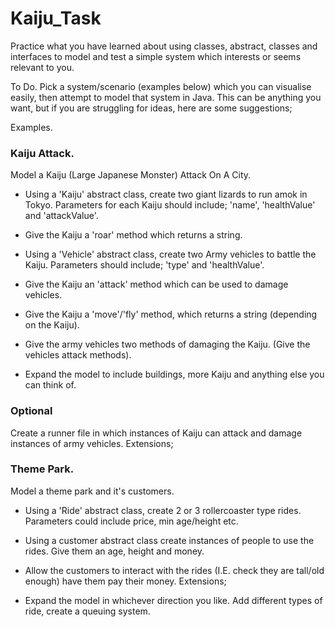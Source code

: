 # Kaiju_Task

Practice what you have learned about using classes, abstract, classes and interfaces to model and test a simple system which interests or seems relevant to you.

To Do.
Pick a system/scenario (examples below) which you can visualise easily, then attempt to model that system in Java. This can be anything you want, but if you are struggling for ideas, here are some suggestions;

Examples.
### Kaiju Attack.
Model a Kaiju (Large Japanese Monster) Attack On A City.

* Using a 'Kaiju' abstract class, create two giant lizards to run amok in Tokyo. Parameters for each Kaiju should include; 'name', 'healthValue' and 'attackValue'. 

* Give the Kaiju a 'roar' method which returns a string.

* Using a 'Vehicle' abstract class, create two Army vehicles to battle the Kaiju. Parameters should include; 'type' and 'healthValue'.

* Give the Kaiju an 'attack' method which can be used to damage vehicles.

* Give the Kaiju a 'move'/'fly' method, which returns a string (depending on the Kaiju).

* Give the army vehicles two methods of damaging the Kaiju. (Give the vehicles attack methods).

* Expand the model to include buildings, more Kaiju and anything else you can think of.

###  Optional
Create a runner file in which instances of Kaiju can attack and damage instances of army vehicles. Extensions;


### Theme Park.
Model a theme park and it's customers.


* Using a 'Ride' abstract class, create 2 or 3 rollercoaster type rides. Parameters could include price, min age/height etc.

* Using a customer abstract class create instances of people to use the rides. Give them an age, height and money.

* Allow the customers to interact with the rides (I.E. check they are tall/old enough) have them pay their money. Extensions;

* Expand the model in whichever direction you like. Add different types of ride, create a queuing system.
